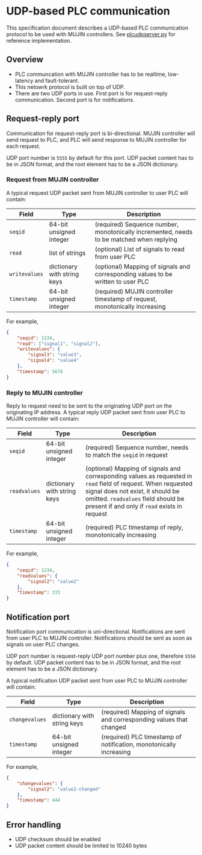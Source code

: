 # UDP-based PLC communication

This specification document describes a UDP-based PLC communication protocol to be used with MUJIN controllers. See [plcudpserver.py](python/mujinplc/plcudpserver.py) for reference implementation.

## Overview

- PLC communcation with MUJIN controller has to be realtime, low-latency and fault-tolerant.
- This netowrk protocol is built on top of UDP.
- There are two UDP ports in use. First port is for request-reply communication. Second port is for notifications.

## Request-reply port

Communication for request-reply port is bi-directional. MUJIN controller will send request to PLC, and PLC will send response to MUJIN controller for each request.

UDP port number is `5555` by default for this port. UDP packet content has to be in JSON format, and the root element has to be a JSON dictionary.

### Request from MUJIN controller

A typical request UDP packet sent from MUJIN controller to user PLC will contain:

| Field | Type | Description |
| - | - | - |
| `seqid` | 64-bit unsigned integer | (required) Sequence number, monotonically incremented, needs to be matched when replying |
| `read` | list of strings | (optional) List of signals to read from user PLC |
| `writevalues` | dictionary with string keys | (optional) Mapping of signals and corresponding values to be written to user PLC |
| `timestamp` | 64-bit unsigned integer | (required) MUJIN controller timestamp of request, monotonically increasing |

For example,

```json
{
    "seqid": 1234,
    "read": ["signal1", "signal2"],
    "writevalues": {
        "signal3": "value3",
        "signal4": "value4"
    },
    "timestamp": 5678
}
```

### Reply to MUJIN controller

Reply to request need to be sent to the originating UDP port on the originating IP address. A typical reply UDP packet sent from user PLC to MUJIN controller will contain:

| Field | Type | Description |
| - | - | - |
| `seqid` | 64-bit unsigned integer | (required) Sequence number, needs to match the `seqid` in request |
| `readvalues` | dictionary with string keys | (optional) Mapping of signals and corresponding values as requested in `read` field of request. When requested signal does not exist, it should be omitted. `readvalues` field should be present if and only if `read` exists in request |
| `timestamp` | 64-bit unsigned integer | (required) PLC timestamp of reply, monotonically increasing |


For example,

```json
{
    "seqid": 1234,
    "readvalues": {
        "signal2": "value2"
    },
    "timestamp": 333
}
```

## Notification port

Notification port communication is uni-directional. Notifications are sent from user PLC to MUJIN controller. Notifications should be sent as soon as signals on user PLC changes.

UDP port number is request-reply UDP port number plus one, therefore `5556` by default. UDP packet content has to be in JSON format, and the root element has to be a JSON dictionary.

A typical notification UDP packet sent from user PLC to MUJIN controller will contain:

| Field | Type | Description |
| - | - | - |
| `changevalues` | dictionary with string keys | (required) Mapping of signals and corresponding values that changed |
| `timestamp` | 64-bit unsigned integer | (required) PLC timestamp of notification, monotonically increasing |

For example,

```json
{
    "changevalues": {
        "signal2": "value2-changed"
    },
    "timestamp": 444
}
```

## Error handling

- UDP checksum should be enabled
- UDP packet content should be limited to 10240 bytes
